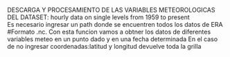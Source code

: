 
 
DESCARGA Y PROCESAMIENTO DE LAS VARIABLES METEOROLOGICAS DEL DATASET: hourly data on single levels from 1959 to present     
Es necesario ingresar un path donde se encuentren todos los datos de ERA 
#Formato .nc.
Con esta funcion vamos a obtner los datos de diferentes variables meteo en un 
punto dado y en una fecha determinada
En el caso de no ingresar coordenadas:latitud y longitud devuelve toda la grilla
